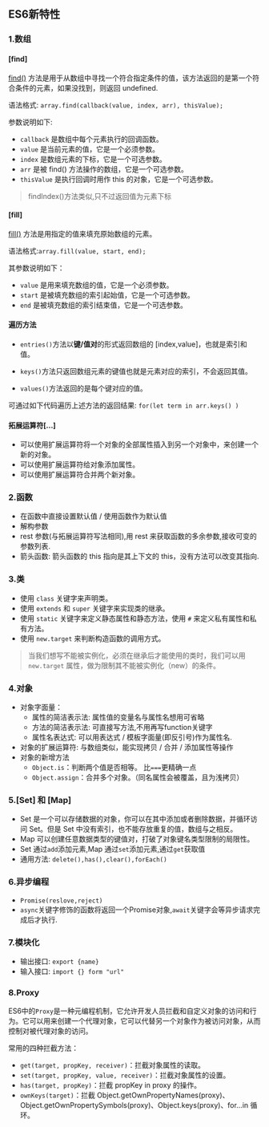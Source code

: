 ## ES6新特性

### 1.数组

#### [find]

[find()](https://developer.mozilla.org/zh-CN/docs/Web/JavaScript/Reference/Global_Objects/Array/find) 方法是用于从数组中寻找一个符合指定条件的值，该方法返回的是第一个符合条件的元素，如果没找到，则返回 undefined.

语法格式: `array.find(callback(value, index, arr), thisValue);`

参数说明如下:

+ `callback` 是数组中每个元素执行的回调函数。
+ `value` 是当前元素的值，它是一个必须参数。
+ `index` 是数组元素的下标，它是一个可选参数。
+ `arr` 是被 find() 方法操作的数组，它是一个可选参数。
+ `thisValue` 是执行回调时用作 this 的对象，它是一个可选参数。

> findIndex()方法类似,只不过返回值为元素下标

#### [fill]

[fill()](https://developer.mozilla.org/zh-CN/docs/Web/JavaScript/Reference/Global_Objects/Array/fill) 方法是用指定的值来填充原始数组的元素。

语法格式:`array.fill(value, start, end);`

其参数说明如下：

+ `value` 是用来填充数组的值，它是一个必须参数。
+ `start` 是被填充数组的索引起始值，它是一个可选参数。
+ `end` 是被填充数组的索引结束值，它是一个可选参数。

#### 遍历方法

+ `entries()`方法以**键/值对**的形式返回数组的 [index,value]，也就是索引和值。

+ `keys()`方法只返回数组元素的键值也就是元素对应的索引，不会返回其值。

+ `values()`方法返回的是每个键对应的值。

可通过如下代码遍历上述方法的返回结果: `for(let term in arr.keys() )`

#### 拓展运算符[...]

+ 可以使用扩展运算符将一个对象的全部属性插入到另一个对象中，来创建一个新的对象。
+ 可以使用扩展运算符给对象添加属性。
+ 可以使用扩展运算符合并两个新对象。

### 2.函数

+ 在函数中直接设置默认值 / 使用函数作为默认值
+ 解构参数
+ rest 参数(与拓展运算符写法相同),用 rest 来获取函数的多余参数,接收可变的参数列表.
+ 箭头函数: 箭头函数的 this 指向是其上下文的 this，没有方法可以改变其指向.

### 3.类

+ 使用 `class` 关键字来声明类。
+ 使用 `extends` 和 `super` 关键字来实现类的继承。
+ 使用 `static` 关键字来定义静态属性和静态方法，使用 `#` 来定义私有属性和私有方法。
+ 使用 `new.target` 来判断构造函数的调用方式。

> 当我们想写不能被实例化，必须在继承后才能使用的类时，我们可以用 `new.target` 属性，做为限制其不能被实例化（new）的条件。

### 4.对象

+ 对象字面量：
  + 属性的简洁表示法: 属性值的变量名与属性名想用可省略
  + 方法的简洁表示法: 可直接写方法,不用再写function关键字
  + 属性名表达式: 可以用表达式 / 模板字面量(即反引号)作为属性名.
+ 对象的扩展运算符: 与数组类似，能实现拷贝 / 合并 / 添加属性等操作
+ 对象的新增方法
  + `Object.is`：判断两个值是否相等。 比`===`更精确一点
  + `Object.assign`：合并多个对象。（同名属性会被覆盖，且为浅拷贝）

### 5.[Set] 和 [Map]

+ Set 是一个可以存储数据的对象，你可以在其中添加或者删除数据，并循环访问 Set。但是 Set 中没有索引，也不能存放重复的值，数组与之相反。
+ Map 可以创建任意数据类型的键值对，打破了对象键名类型限制的局限性。
+ Set 通过`add`添加元素,Map 通过`set`添加元素,通过`get`获取值
+ 通用方法: `delete(),has(),clear(),forEach()`

### 6.异步编程

+ `Promise(reslove,reject)`
+ `async`关键字修饰的函数将返回一个Promise对象,`await`关键字会等异步请求完成后才执行.

### 7.模块化

+ 输出接口: `export {name}`
+ 输入接口: `import {} form "url"`

### 8.Proxy

ES6中的`Proxy`是一种元编程机制，它允许开发人员拦截和自定义对象的访问和行为。它可以用来创建一个代理对象，它可以代替另一个对象作为被访问对象，从而控制对被代理对象的访问。

常用的四种拦截方法：

+ `get(target, propKey, receiver)`：拦截对象属性的读取。
+ `set(target, propKey, value, receiver)`：拦截对象属性的设置。
+ `has(target, propKey)`：拦截 propKey in proxy 的操作。
+ `ownKeys(target)`：拦截 Object.getOwnPropertyNames(proxy)、Object.getOwnPropertySymbols(proxy)、Object.keys(proxy)、for...in 循环。
